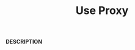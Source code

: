 ﻿---
category: 3xx
code: 305
cover: https://firebasestorage.googleapis.com/v0/b/capy-http.appspot.com/o/Capy305.gif?alt=media
coverAlt: Use Proxy
description: Use Proxy
pubDate: 2014-06-01
tags:
- 3xx
title: Use Proxy
---

__DESCRIPTION__